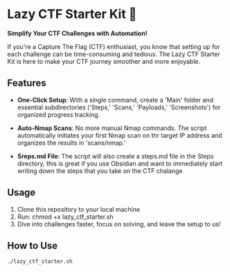 # Lazy CTF Starter Kit 🚀

**Simplify Your CTF Challenges with Automation!**

If you're a Capture The Flag (CTF) enthusiast, you know that setting up for each challenge can be time-consuming and tedious. The Lazy CTF Starter Kit is here to make your CTF journey smoother and more enjoyable.

## Features

- **One-Click Setup**: With a single command, create a 'Main' folder and essential subdirectories ('Steps,' 'Scans,' 'Payloads,' 'Screenshots') for organized progress tracking.

- **Auto-Nmap Scans**: No more manual Nmap commands. The script automatically initiates your first Nmap scan on thr target IP address and organizes the results in 'scans/nmap.'

- **Sreps.md File**: The script will also create a steps.md file in the Steps directory, this is great if you use Obsidian and want to immediately start writing down the steps that you take on the CTF chalange

## Usage

1. Clone this repository to your local machine
2. Run: chmod +x lazy_ctf_starter.sh 
3. Dive into challenges faster, focus on solving, and leave the setup to us!

## How to Use

```bash
./lazy_ctf_starter.sh
```





